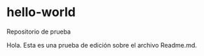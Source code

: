 # hello-world
Repositorio de prueba

Hola. Esta es una prueba de edición sobre el archivo Readme.md.
